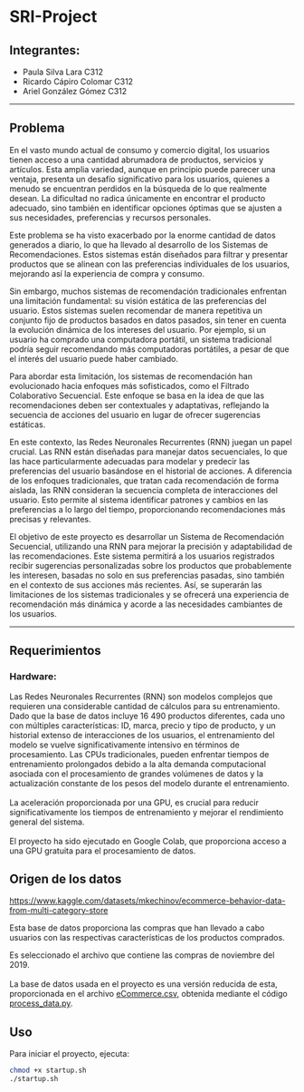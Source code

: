 # SRI-Project
## Integrantes:
- Paula Silva Lara C312
- Ricardo Cápiro Colomar C312
- Ariel González Gómez C312

---
## Problema
En el vasto mundo actual de consumo y comercio digital, los usuarios tienen acceso a una cantidad abrumadora de productos, servicios y artículos. Esta amplia variedad, aunque en principio puede parecer una ventaja, presenta un desafío significativo para los usuarios, quienes a menudo se encuentran perdidos en la búsqueda de lo que realmente desean. La dificultad no radica únicamente en encontrar el producto adecuado, sino también en identificar opciones óptimas que se ajusten a sus necesidades, preferencias y recursos personales.

Este problema se ha visto exacerbado por la enorme cantidad de datos generados a diario, lo que ha llevado al desarrollo de los Sistemas de Recomendaciones. Estos sistemas están diseñados para filtrar y presentar productos que se alinean con las preferencias individuales de los usuarios, mejorando así la experiencia de compra y consumo.

Sin embargo, muchos sistemas de recomendación tradicionales enfrentan una limitación fundamental: su visión estática de las preferencias del usuario. Estos sistemas suelen recomendar de manera repetitiva un conjunto fijo de productos basados en datos pasados, sin tener en cuenta la evolución dinámica de los intereses del usuario. Por ejemplo, si un usuario ha comprado una computadora portátil, un sistema tradicional podría seguir recomendando más computadoras portátiles, a pesar de que el interés del usuario puede haber cambiado.

Para abordar esta limitación, los sistemas de recomendación han evolucionado hacia enfoques más sofisticados, como el Filtrado Colaborativo Secuencial. Este enfoque se basa en la idea de que las recomendaciones deben ser contextuales y adaptativas, reflejando la secuencia de acciones del usuario en lugar de ofrecer sugerencias estáticas.

En este contexto, las Redes Neuronales Recurrentes (RNN) juegan un papel crucial. Las RNN están diseñadas para manejar datos secuenciales, lo que las hace particularmente adecuadas para modelar y predecir las preferencias del usuario basándose en el historial de acciones. A diferencia de los enfoques tradicionales, que tratan cada recomendación de forma aislada, las RNN consideran la secuencia completa de interacciones del usuario. Esto permite al sistema identificar patrones y cambios en las preferencias a lo largo del tiempo, proporcionando recomendaciones más precisas y relevantes.

El objetivo de este proyecto es desarrollar un Sistema de Recomendación Secuencial, utilizando una RNN para mejorar la precisión y adaptabilidad de las recomendaciones. Este sistema permitirá a los usuarios registrados recibir sugerencias personalizadas sobre los productos que probablemente les interesen, basadas no solo en sus preferencias pasadas, sino también en el contexto de sus acciones más recientes. Así, se superarán las limitaciones de los sistemas tradicionales y se ofrecerá una experiencia de recomendación más dinámica y acorde a las necesidades cambiantes de los usuarios.

---

## Requerimientos

### Hardware:

Las Redes Neuronales Recurrentes (RNN) son modelos complejos que requieren una considerable cantidad de cálculos para su entrenamiento. Dado que la base de datos incluye 16 490 productos diferentes, cada uno con múltiples características: ID, marca, precio y tipo de producto, y  un historial extenso de interacciones de los usuarios, el entrenamiento del modelo se vuelve significativamente intensivo en términos de procesamiento. Las CPUs tradicionales, pueden enfrentar tiempos de entrenamiento prolongados debido a la alta demanda computacional asociada con el procesamiento de grandes volúmenes de datos y la actualización constante de los pesos del modelo durante el entrenamiento. 
<br></br>
La aceleración proporcionada por una GPU, es crucial para reducir significativamente los tiempos de entrenamiento y mejorar el rendimiento general del sistema.
<br></br>
El proyecto ha sido ejecutado en Google Colab, que proporciona acceso a una GPU gratuita para el procesamiento de datos.

## Origen de los datos

https://www.kaggle.com/datasets/mkechinov/ecommerce-behavior-data-from-multi-category-store

Esta base de datos proporciona las compras que han llevado a cabo usuarios con las respectivas características de los productos comprados. 

Es seleccionado el archivo que contiene las compras de noviembre del 2019. 
<br></br>
La base de datos usada en el proyecto es una versión reducida de esta, proporcionada en el archivo [eCommerce.csv](../src/eCommerce.csv), obtenida mediante el código [process_data.py](../src/process_data.py).

## Uso
Para iniciar el proyecto, ejecuta:
```bash
chmod +x startup.sh
./startup.sh

```
